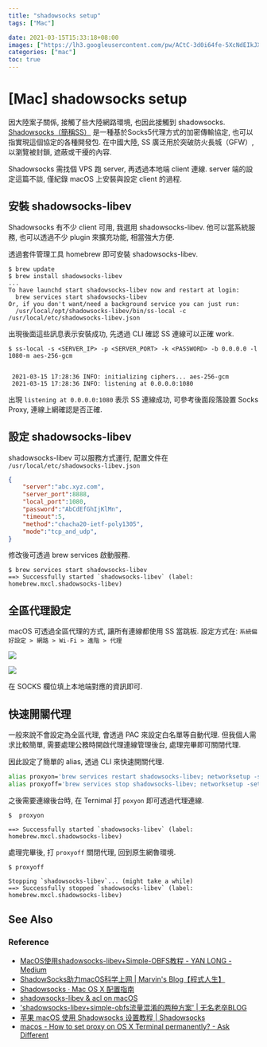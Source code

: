 ```yaml
---
title: "shadowsocks setup"
tags: ["Mac"]

date: 2021-03-15T15:33:18+08:00
images: ["https://lh3.googleusercontent.com/pw/ACtC-3d0i64fe-5XcNdEIkJXE_ucdKG_74gSGLz5YO2oik795zztBL7450Ff7dEQpMGRBXf7RKVteWTfqKM_efzjXja7JGyS3ZCUoPfkPJN61wfga53Tgo8mcFyWOFi_68TDQUZyNIvhEaUPyKPzgWAWHbwOHA=w1280-h720-no?authuser=0"]
categories: ["mac"]
toc: true
---
```


[Mac] shadowsocks setup 
=======================

因大陸案子關係, 接觸了些大陸網路環境, 也因此接觸到 shadowsocks.  
[Shadowsocks（簡稱SS）](https://zh.wikipedia.org/wiki/Shadowsocks) 
是一種基於Socks5代理方式的加密傳輸協定, 也可以指實現這個協定的各種開發包.
在中國大陸, SS 廣泛用於突破防火長城（GFW）, 以瀏覽被封鎖, 遮蔽或干擾的內容.

Shadowsocks 需找個 VPS 跑 server, 再透過本地端 client 連線.
server 端的設定這篇不談, 僅紀錄 macOS 上安裝與設定 client 的過程.



安裝 shadowsocks-libev
----------------------

Shadowsocks 有不少 client 可用, 我選用 shadowsocks-libev. 
他可以當系統服務, 也可以透過不少 plugin 來擴充功能, 相當強大方便.

透過套件管理工具 homebrew 即可安裝 shadowsocks-libev.

``` shell
$ brew update
$ brew install shadowsocks-libev
...
To have launchd start shadowsocks-libev now and restart at login:
  brew services start shadowsocks-libev
Or, if you don't want/need a background service you can just run:
  /usr/local/opt/shadowsocks-libev/bin/ss-local -c /usr/local/etc/shadowsocks-libev.json
```

出現後面這些訊息表示安裝成功, 先透過 CLI 確認 SS 連線可以正確 work.

``` shell
$ ss-local -s <SERVER_IP> -p <SERVER_PORT> -k <PASSWORD> -b 0.0.0.0 -l 1080-m aes-256-gcm


 2021-03-15 17:28:36 INFO: initializing ciphers... aes-256-gcm
 2021-03-15 17:28:36 INFO: listening at 0.0.0.0:1080
```

出現 `listening at 0.0.0.0:1080` 表示 SS 連線成功, 
可參考後面段落設置 Socks Proxy, 連線上網確認是否正確.



設定 shadowsocks-libev
----------------------

shadowsocks-libev 可以服務方式運行, 
配置文件在 `/usr/local/etc/shadowsocks-libev.json`

``` json
{
    "server":"abc.xyz.com",
    "server_port":8888,
    "local_port":1080,
    "password":"AbCdEfGhIjKlMn",
    "timeout":5,
    "method":"chacha20-ietf-poly1305",
    "mode":"tcp_and_udp",
} 
```

修改後可透過 brew services 啟動服務.

``` shell
$ brew services start shadowsocks-libev 
==> Successfully started `shadowsocks-libev` (label: homebrew.mxcl.shadowsocks-libev)
```



全區代理設定
----------

macOS 可透過全區代理的方式, 讓所有連線都使用 SS 當跳板. 設定方式在:
`系統偏好設定 > 網路 > Wi-Fi > 進階 > 代理`

![](https://lh3.googleusercontent.com/pw/ACtC-3du9pQkxgcpbedOxgve86--0UEyEQFCL63vTq-lq2xKJTunRbwdnK9KYniQK3fCcgXeYznijbOQjGTEowRbOwhgbYrILrh1NIsfm_6vskx_413Bt8-s8dVsoJP1LETT0NuInrjXbT_AiYnTEbe2IDEkuQ=w1336-h1154-no?authuser=0)

![](https://lh3.googleusercontent.com/pw/ACtC-3fnJwLdyl7XqvApKymmHyElVZckPBgMyCaTeSEdmX-mCrTRh3XzRP8z0g9DUcbb0dOkMSTVIXNBqfJZcfwgwaNygIE0vAFjcIkj-Rq8tdVAKGmtodCz-Wc9vnjWPB0zEcaLcDm3UFMe4gpfpMKGEWTFig=w1336-h1154-no?authuser=0)

在 SOCKS 欄位填上本地端對應的資訊即可.



快速開關代理
----------

一般來說不會設定為全區代理, 會透過 PAC 來設定白名單等自動代理. 
但我個人需求比較簡單, 需要處理公務時開啟代理連線管理後台, 處理完畢即可關閉代理.

因此設定了簡單的 alias, 透過 CLI 來快速開關代理. 

``` bash
alias proxyon='brew services restart shadowsocks-libev; networksetup -setsocksfirewallproxy wi-fi localhost 1080'
alias proxyoff='brew services stop shadowsocks-libev; networksetup -setsocksfirewallproxystate wi-fi off'
```

之後需要連線後台時, 在 Ternimal 打 `poxyon` 即可透過代理連線.

``` shell
$  proxyon

==> Successfully started `shadowsocks-libev` (label: homebrew.mxcl.shadowsocks-libev)
```

處理完畢後, 打 `proxyoff` 關閉代理, 回到原生網魯環境.

``` shell
$ proxyoff

Stopping `shadowsocks-libev`... (might take a while)
==> Successfully stopped `shadowsocks-libev` (label: homebrew.mxcl.shadowsocks-libev)
```



See Also
--------

### Reference ###

-   [MacOS使用shadowsocks-libev+Simple-OBFS教程 - YAN LONG - Medium](https://medium.com/@yanlong/macos使用shadowsocks-libev-simple-obfs教程-c10eba9c0758)
-   [ShadowSocks助力macOS科学上网 | Marvin's Blog【程式人生】](https://marvinsblog.net/post/2017-01-15-use-shadowsocks-on-macos/)
-   [Shadowsocks · Mac OS X 配置指南](https://wild-flame.github.io/guides/docs/mac-os-x-setup-guide/shadowsocks)
-   [shadowsocks-libev & acl on macOS](https://placeless.net/blog/shadowsocks-libev-&-acl-on-macos)
-   ['shadowsocks-libev+simple-obfs流量混淆的两种方案' | 无名老卒BLOG](https://www.wumingx.com/tools/shadowsocks_obfs.html)
-   [苹果 macOS 使用 Shadowsocks 设置教程 | Shadowsocks](https://shadowsockshelp.github.io/Shadowsocks/mac.html)
-   [macos - How to set proxy on OS X Terminal permanently? - Ask Different](https://apple.stackexchange.com/questions/226544/how-to-set-proxy-on-os-x-terminal-permanently)
